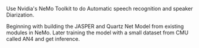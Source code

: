 Use Nvidia's NeMo Toolkit to do Automatic speech recognition and speaker Diarization. 

Beginning with building the JASPER and Quartz Net Model from existing modules in NeMo. Later training the model with a small dataset from CMU called AN4 and get inference. 